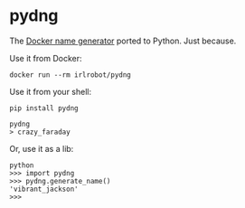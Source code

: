 # pydng
The [Docker name generator](https://github.com/moby/moby/blob/master/pkg/namesgenerator/names-generator.go) ported to Python. Just because.

Use it from Docker:
```shell
docker run --rm irlrobot/pydng
```

Use it from your shell:
```shell
pip install pydng

pydng
> crazy_faraday
```

Or, use it as a lib:
```shell
python
>>> import pydng
>>> pydng.generate_name()
'vibrant_jackson'
>>>
```
